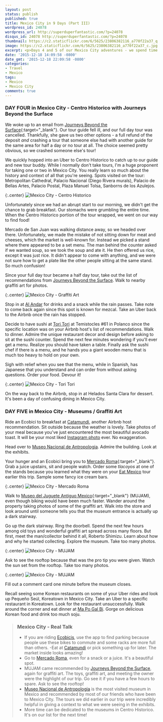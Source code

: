 ```yaml
---
layout: post
status: publish
published: true
title: Mexico City in 9 Days (Part III)
wordpress_id: 24078
wordpress_url: http://superduperfantastic.com/?p=24078
disqus_id: 24078 http://superduperfantastic.com/?p=24078
thumbnail: https://c2.staticflickr.com/6/5625/23806382116_a770f22a37_q.jpg
image: https://c2.staticflickr.com/6/5625/23806382116_a770f22a37_c.jpg
excerpt: <p>Days 4 and 5 of our Mexico City adventures - we spend time exploring Centro Historico with a guide from <a href="http://travelmexicocity.com.mx/" target="_blank">Journeys Beyond the Surface</a> and then checking out Museo Nacional de Antropologia and MUJAM.</p>
date: '2015-12-18 14:09:58 -0800'
date_gmt: '2015-12-18 22:09:58 -0800'
categories:
- Travel
- Mexico
tags:
- Mexico
- Mexico City
comments: true
---
```

### DAY FOUR in Mexico City - Centro Historico with Journeys Beyond the Surface ###

We woke up to an email from [Journeys Beyond the Surface](http://travelmexicocity.com.mx/){:target="_blank"}. Our tour guide fell ill, and our full day tour was cancelled. Thankfully, she gave us two other options - a full refund of the deposit *and* crashing a tour that someone else had with another guide for the same area for half a day or no tour at all. The choice seemed pretty obvious, so we crashed someone else's tour! 

We quickly hopped into an Uber to Centro Historico to catch up to our guide and new tour buddy. While I normally don't take tours, I'm a huge proponent for taking one or two in Mexico City. You really learn so much about the history and context of all that you're seeing. Spots visited on the tour: Metropolitan Cathedral, Palacio Nacional (Diego Rivera murals), Palacio de Bellas Artes, Palacio Postal, Plaza Manuel Tolsa, Sanborns de los Azulejos.

{:.center}
![Mexico City - Centro Historico](https://c2.staticflickr.com/6/5643/23536547660_f2ddc8eb0d_c.jpg "Mexico City - Centro Historico")

Unfortunately since we had an abrupt start to our morning, we didn't get the chance to grab breakfast. Our stomachs were grumbling the entire time. When the Centro Historico portion of the tour wrapped, we went on our way to find food!

Mercado de San Juan was walking distance away, so we headed over there. Unfortunately, we made the mistake of not sitting down for meat and cheeses, which the market is well-known for. Instead we picked a stand where there appeared to be a set menu. The man behind the counter asked if we wanted soup, so we took the soup and ate it. He then offered us rice, except it was just rice. It didn't appear to come with anything, and we were not sure how to get a plate like the other people sitting at the same stand. So much confusion! 

Since your full day tour became a half day tour, take out the list of recommendations from <a href="http://travelmexicocity.com.mx/" target="_blank">Journeys Beyond the Surface</a>. Walk to nearby graffiti art for photos. 

{:.center}
![Mexico City - Graffiti Art](https://c2.staticflickr.com/6/5625/23806382116_a770f22a37_c.jpg)

Stop in at <a href="http://www.yelp.com/biz/al-andar-m%C3%A9xico-3" target="_blank">Al Andar</a> for drinks and a snack while the rain passes. Take note to come back again since this spot is known for mezcal. Take an Uber back to the Airbnb once the rain has stopped.

Decide to have sushi at <a href="http://toritori.com.mx/" target="_blank">Tori Tori</a> at Temistocles #61 in Polanco since the specific location was on your Airbnb host's list of recommendations. Walk to dinner. Admire the unique restaurant decor and design before asking to sit at the sushi counter. Spend the next few minutes wondering if you'll ever get a menu. Realize you should have taken a table. Finally ask the sushi chef if there is a menu, and he hands you a giant wooden menu that is much too heavy to hold on your own. 

Sigh with relief when you see that the menu, while in Spanish, has Japanese that you understand and can order from without asking questions. Order your food. Devour it!

{:.center}
![Mexico City - Tori Tori](https://c1.staticflickr.com/1/739/23724247352_69613eeba1_c.jpg)

On the way back to the Airbnb, stop in at Helados Santa Clara for dessert. It's been a day of confusing dining in Mexico City.

### DAY FIVE in Mexico City - Museums / Graffiti Art ###

Ride an Ecobici to breakfast at <a href="http://catamundi.com/#_=_" target="_blank">Catamundi</a>, another Airbnb host recommendation. Sit outside because the weather is lovely. Take photos of your meal because you've just encountered the most beautiful avocado toast. It will be your most liked <a href="https://www.instagram.com/p/9u2F6mOBmZ/?taken-by=superduperfantastic" target="_blank">Instagram photo</a> ever. No exaggeration.

Head over to <a href="http://mna.inah.gob.mx/index.html" target="_blank">Museo Nacional de Antropologia</a>. Admire the building. Look at the exhibits. 

Your hunger and an Ecobici bring you to [Mercado Roma](http://mercadoroma.com/){:target="_blank"}. Grab a juice upstairs, sit and people watch. Order some *tlacoyos* at one of the stands because you learned what they were on your <a href="http://eatmexico.com/" target="_blank">Eat Mexico</a> tour earlier this trip. Sample some fancy ice cream bars.

{:.center}
![Mexico City - Mercado Roma](https://c1.staticflickr.com/1/582/23509525496_3901059689_c.jpg)

Walk to [Museo del Juguete Antiguo Mexico](http://museodeljuguete.mx/){:target="_blank"} (MUJAM), even though biking would have been much faster. Wander around the property taking photos of some of the graffiti art. Walk into the store and look around until someone tells you that the museum entrance is actually up a dark stairway.

Go up the dark stairway. Ring the doorbell. Spend the next few hours among old toys and wonderful graffiti art spread across many floors. But first, meet the man/collector behind it all, Roberto Shimizu. Learn about how and why he started collecting. Explore the museum. Take too many photos.

{:.center}
![Mexico City - MUJAM](https://c1.staticflickr.com/1/678/23207376123_7e22a604f1_c.jpg)

Ask to see the rooftop because that was the pro tip you were given. Watch the sun set from the rooftop. Take too many photos.

{:.center}
![Mexico City - MUJAM](https://c2.staticflickr.com/6/5806/23466253429_1345bd6fe0_c.jpg)

Fill out a comment card one minute before the museum closes.

Recall seeing some Korean restaurants on some of your Uber rides and look up Peque&ntilde;o Se&uacute;l, Koreatown in Mexico City. Take an Uber to a specific restaurant in Koreatown. Look for the restaurant unsuccessfully. Walk around the corner and eat dinner at <a href="https://www.facebook.com/pages/Mapo-Gal-Bi/172045342930531?rf=436111446446597" target="_blank">Ma Po Gal Bi</a>. Gorge on delicious Korean food and drink too much soju.

>### Mexico City - Real Talk ###
>- If you are riding <a href="https://www.ecobici.df.gob.mx/en" target="_blank">Ecobicis</a>, use the app to find parking because people use these bikes to commute and some racks are more full than others. 
>-Eat at <a href="http://catamundi.com/#_=_" target="_blank">Catamundi</a> or pick something up for later. The market inside looks amazing!
>- Go to <a href="http://mercadoroma.com/" target="_blank">Mercado Roma</a>, even for a snack or a juice. It's a beautiful spot.
>- MUJAM came recommended by <a href="http://travelmexicocity.com.mx/" target="_blank">Journeys Beyond the Surface</a>, again for graffiti art. The toys, graffiti art, and meeting the owner were the highlight of our trip. Go see it if you have a few hours to spare. Ask to see the rooftop!
>- <a href="http://mna.inah.gob.mx/index.html" target="_blank">Museo Nacional de Antropologia</a> is the most visited museum in Mexico and recommended by most of our friends who have been to Mexico City. The tours we did earlier in our trip were incredibly helpful in giving a context to what we were seeing in the exhibits.
>- More time can be dedicated to the museums in Centro Historico. It's on our list for the next time!